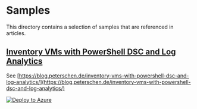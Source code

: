 # Samples #
This directory contains a selection of samples that are referenced in articles.

## [Inventory VMs with PowerShell DSC and Log Analytics](inventory-with-dsc-and-la/azuredeploy.json) ##
See [https://blog.peterschen.de/inventory-vms-with-powershell-dsc-and-log-analytics/](https://blog.peterschen.de/inventory-vms-with-powershell-dsc-and-log-analytics/)

[![Deploy to Azure](https://azuredeploy.net/deploybutton.png)](https://portal.azure.com/#create/Microsoft.Template/uri/https%3A%2F%2Fgithub.com%2Fpeterschen%2Fblog%2Fblob%2Fmaster%2Fsamples%2Finventory-with-dsc-and-la%2Fazuredeploy.json)